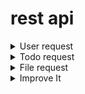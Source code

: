 # rest api

<details>
  <summary>User request</summary>
  
![alt text](https://github.com/NikKokor/nik/blob/master/screens/login.png)

![alt text](https://github.com/NikKokor/nik/blob/master/screens/login1.png)

![alt text](https://github.com/NikKokor/nik/blob/master/screens/registration.png)

![alt text](https://github.com/NikKokor/nik/blob/master/screens/get_user.png)

![alt text](https://github.com/NikKokor/nik/blob/master/screens/get_all_users.png)

![alt text](https://github.com/NikKokor/nik/blob/master/screens/put_user.png)

![alt text](https://github.com/NikKokor/nik/blob/master/screens/put_user1.png)

</details>

<details>
  <summary>Todo request</summary>
  
![alt text](https://github.com/NikKokor/nik/blob/master/screens/add_todo.png)

![alt text](https://github.com/NikKokor/nik/blob/master/screens/get_todo.png)

![alt text](https://github.com/NikKokor/nik/blob/master/screens/get_todo1.png)

![alt text](https://github.com/NikKokor/nik/blob/master/screens/get_all_todo.png)

![alt text](https://github.com/NikKokor/nik/blob/master/screens/put_todo.png)

</details>

<details>
  <summary>File request</summary>
  
![alt text](https://github.com/NikKokor/nik/blob/master/screens/add_file.png)

![alt text](https://github.com/NikKokor/nik/blob/master/screens/get_all_files.png)

![alt text](https://github.com/NikKokor/nik/blob/master/screens/get_by_name_file.png)

![alt text](https://github.com/NikKokor/nik/blob/master/screens/delete_file.png)

![alt text](https://github.com/NikKokor/nik/blob/master/screens/get_all_after_delete_file.png)

</details>

<details>
  <summary>Improve It</summary>
  
![alt text](https://github.com/NikKokor/nik/blob/master/screens/phpstan_before.jpg)

![alt text](https://github.com/NikKokor/nik/blob/master/screens/phpstan_after.jpg)

![alt text](https://github.com/NikKokor/nik/blob/master/screens/phpcs_before.jpg)

![alt text](https://github.com/NikKokor/nik/blob/master/screens/phpcs_after.jpg)

![alt text](https://github.com/NikKokor/nik/blob/master/screens/phpcbf.jpg)

![alt text](https://github.com/NikKokor/nik/blob/master/screens/php-cs-fixer.jpg)
  
![alt text](https://github.com/NikKokor/nik/blob/master/screens/phpmd_before.jpg)

![alt text](https://github.com/NikKokor/nik/blob/master/screens/phpmd_after.jpg)
  
![alt text](https://github.com/NikKokor/nik/blob/master/screens/ecs_before1.jpg)

![alt text](https://github.com/NikKokor/nik/blob/master/screens/ecs_before2.jpg)
  
![alt text](https://github.com/NikKokor/nik/blob/master/screens/ecs_after1.jpg)

![alt text](https://github.com/NikKokor/nik/blob/master/screens/ecs_after2.jpg)
  
</details>
